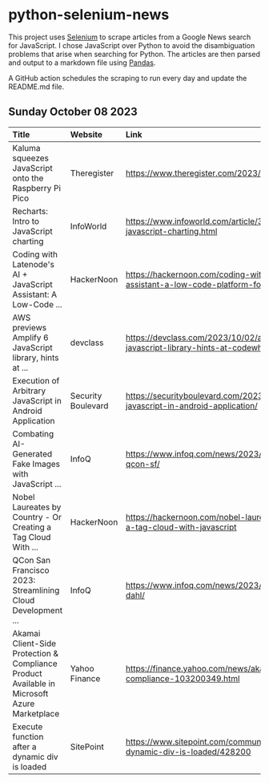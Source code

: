 # python-selenium-news

This project uses [Selenium](https://www.seleniumhq.org/) to scrape articles from a Google News search for JavaScript.
I chose JavaScript over Python to avoid the disambiguation problems that arise when searching for Python.
The articles are then parsed and output to a markdown file using [Pandas](https://pandas.pydata.org/).

A GitHub action schedules the scraping to run every day and update the README.md file.

## Sunday October 08 2023


| Title                                                                                       | Website            | Link                                                                                                                |
|:--------------------------------------------------------------------------------------------|:-------------------|:--------------------------------------------------------------------------------------------------------------------|
| Kaluma squeezes JavaScript onto the Raspberry Pi Pico                                       | Theregister        | https://www.theregister.com/2023/10/04/kaluma_javascript_pi_pico/                                                   |
| Recharts: Intro to JavaScript charting                                                      | InfoWorld          | https://www.infoworld.com/article/3707388/recharts-intro-to-javascript-charting.html                                |
| Coding with Latenode's AI + JavaScript Assistant: A Low-Code ...                            | HackerNoon         | https://hackernoon.com/coding-with-latenodes-ai-javascript-assistant-a-low-code-platform-for-simplified-development |
| AWS previews Amplify 6 JavaScript library, hints at ...                                     | devclass           | https://devclass.com/2023/10/02/aws-previews-amplify-6-javascript-library-hints-at-codewhisperer-enterprise/        |
| Execution of Arbitrary JavaScript in Android Application                                    | Security Boulevard | https://securityboulevard.com/2023/10/execution-of-arbitrary-javascript-in-android-application/                     |
| Combating AI-Generated Fake Images with JavaScript ...                                      | InfoQ              | https://www.infoq.com/news/2023/10/combating-fake-images-qcon-sf/                                                   |
| Nobel Laureates by Country - Or Creating a Tag Cloud With ...                               | HackerNoon         | https://hackernoon.com/nobel-laureates-by-country-or-creating-a-tag-cloud-with-javascript                           |
| QCon San Francisco 2023: Streamlining Cloud Development ...                                 | InfoQ              | https://www.infoq.com/news/2023/10/streamlining-cloud-deno-dahl/                                                    |
| Akamai Client-Side Protection & Compliance Product Available in Microsoft Azure Marketplace | Yahoo Finance      | https://finance.yahoo.com/news/akamai-client-side-protection-compliance-103200349.html                              |
| Execute function after a dynamic div is loaded                                              | SitePoint          | https://www.sitepoint.com/community/t/execute-function-after-a-dynamic-div-is-loaded/428200                         |